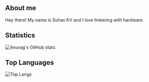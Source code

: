 ## About me

 Hey there! My name is Suhas KV and I love tinkering with hardware.
 
## Statistics

![Anurag's GitHub stats](https://github-readme-stats.vercel.app/api?username=suhaskv1&show_icons=true&theme=solarized-dark)

## Top Languages

![Top Langs](https://github-readme-stats.vercel.app/api/top-langs/?username=suhaskv1&layout=compact&theme=solarized-dark)
